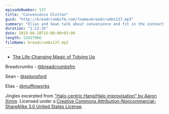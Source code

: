 ```yaml
---
episodeNumber: 137
title: "Convenience Glutton"
guid: "http://breadcrumbsfm.com/?name=breadcrumbs137.mp3"
summary: "Elias and Sean talk about convenience and fit in the contexts of things, places, and people."
duration: "1:12:35"
date: 2019-06-28T15:00:00+03:00
length: 52427966
fileName: breadcrumbs137.mp3
---
```


- [The Life-Changing Magic of Tidying Up](http://www.amazon.com/dp/B00KK0PICK/?tag=breadcrumbsfm-20)

Breadcrumbs - [@breadcrumbsfm](https://twitter.com/breadcrumbsfm)

Sean - [@splunsford](https://twitter.com/splunsford)

Elias - [@muffinworks](https://twitter.com/muffinworks)

Jingles excerpted from ["Halo-centric Hang/Halo improvisation" by Aaron Ximm](http://freemusicarchive.org/music/aaron_ximm/handpans_and_the_hang/). Licensed under a [Creative Commons Attribution-Noncommercial-ShareAlike 3.0 United States License](http://creativecommons.org/licenses/by-nc-sa/3.0/us/).